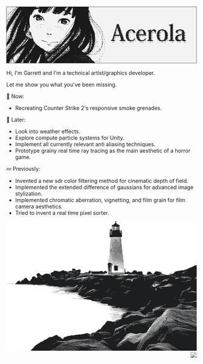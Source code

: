 ![Banner](./KoumeBanner.png)

Hi, I'm Garrett and I'm a technical artist/graphics developer. 

Let me show you what you've been missing.

💬 Now:
- Recreating Counter Strike 2's responsive smoke grenades.

💭 Later:
- Look into weather effects.
- Explore compute particle systems for Unity.
- Implement all currently relevant anti aliasing techniques. 
- Prototype grainy real time ray tracing as the main aesthetic of a horror game.

💤 Previously:
- Invented a new sdr color filtering method for cinematic depth of field.
- Implemented the extended difference of gaussians for advanced image stylization.
- Implemented chromatic aberration, vignetting, and film grain for film camera aesthetics.
- Tried to invent a real time pixel sorter.

<div align="right">
<img src="lighthouse2.png">
</br>
</div>
<img align="right" src="https://komarev.com/ghpvc/?username=garrettgunnell&color=e95c7d&label=Views">
